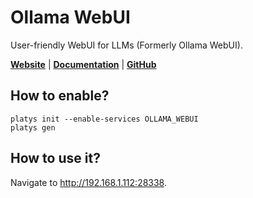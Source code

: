 # Ollama WebUI

User-friendly WebUI for LLMs (Formerly Ollama WebUI). 

**[Website](https://openwebui.com/)** | **[Documentation](https://docs.openwebui.com/)** | **[GitHub](https://github.com/open-webui/open-webui)**

## How to enable?

```
platys init --enable-services OLLAMA_WEBUI
platys gen
```

## How to use it?

Navigate to <http://192.168.1.112:28338>.
